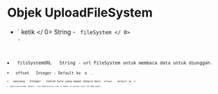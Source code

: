# Objek UploadFileSystem

* ` ketik </ 0>  String - <code> fileSystem </ 0> .</li>
<li><code> filsSystemURL </ 0>  String - url FileSystem untuk membaca data untuk diunggah.</li>
<li><code> offset </ 0>  Integer - Default ke <code> 0 </ 0> .</li>
<li><code> panjang </ 0>  Integer - Jumlah byte yang dapat dibaca dari <code> offset </ 0> . Default ke <code> 0 </ 0> .</li>
<li><code>modificationTime` Double - Last Modification time in number of seconds since the UNIX epoch.